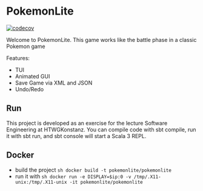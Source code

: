 # PokemonLite

[![codecov](https://codecov.io/gh/luis-stumpf/PokemonLite/branch/development/graph/badge.svg?token=XIYI73J361)](https://codecov.io/gh/luis-stumpf/PokemonLite)

Welcome to PokemonLite. This game works like the battle phase in a classic Pokemon game

Features:
- TUI
- Animated GUI
- Save Game via XML and JSON
- Undo/Redo


## Run

This project is developed as an exercise for the lecture Software Engineering at HTWGKonstanz. You can compile code with sbt compile, run it with sbt run, and sbt console will start a Scala 3 REPL.

## Docker

- build the project ```sh docker build -t pokemonlite/pokemonlite```
- run it with ```sh docker run -e DISPLAY=$ip:0 -v /tmp/.X11-unix:/tmp/.X11-unix -it pokemonlite/pokemonlite```
